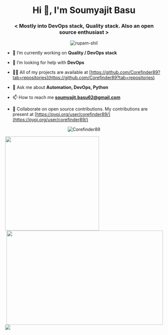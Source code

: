 <h1 align="center">Hi 👋, I'm Soumyajit Basu</h1>
<h3 align="center">&lt; Mostly into DevOps stack, Quality stack. Also an open source enthusiast &gt;</h3>
<p align="center"> <img src="https://komarev.com/ghpvc/?username=corefinder89" alt="rupam-shil" /> </p>
 
- 🔭 I’m currently working on **Quality / DevOps stack**

- 🤔 I’m looking for help with **DevOps**

- 👨‍💻 All of my projects are available at [https://github.com/Corefinder89?tab=repositories](https://github.com/Corefinder89?tab=repositories)

- 💬 Ask me about **Automation, DevOps, Python**

- 📫 How to reach me **soumyajit.basu62@gmail.com**

- 👯 Collaborate on open source contributions. My contributions are present at [https://pypi.org/user/corefinder89/](https://pypi.org/user/corefinder89/)

<p align="center"> <img src="https://github-readme-stats.vercel.app/api?username=Corefinder89&show_icons=true&theme=synthwave" alt="Corefinder89" /> </p>
  
</p>
<p align="left">
<img height="300px" src="https://github-readme-stats.vercel.app/api/top-langs/?username=Rupam-Shil&theme=synthwave">
<img align="right" height="300px" width="500px" src="https://github-readme-streak-stats.herokuapp.com/?user=Rupam-Shil&theme=synthwave">
</p>
<img src="https://activity-graph.herokuapp.com/graph?username=Corefinder89&bg_color=2B213A&color=E5289E&line=DA5B0B&point=E1E8EB">
